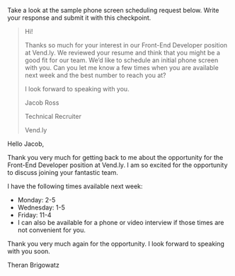 Take a look at the sample phone screen scheduling request below. Write your response and submit it with this checkpoint.

> Hi!
>
> Thanks so much for your interest in our Front-End Developer position at Vend.ly. We reviewed your resume and think that you might be a good fit for our team. We’d like to schedule an initial phone screen with you. Can you let me know a few times when you are available next week and the best number to reach you at?
>
>I look forward to speaking with you.
>
>Jacob Ross
>
>Technical Recruiter
>
>Vend.ly

Hello Jacob,

Thank you very much for getting back to me about the opportunity for the Front-End Developer position at Vend.ly.  I am so excited for the opportunity to discuss joining your fantastic team.

I have the following times available next week:

  - Monday: 2-5
  - Wednesday: 1-5
  - Friday: 11-4
  - I can also be available for a phone or video interview if those times are not convenient for you.

Thank you very much again for the opportunity.  I look forward to speaking with you soon.

Theran Brigowatz
